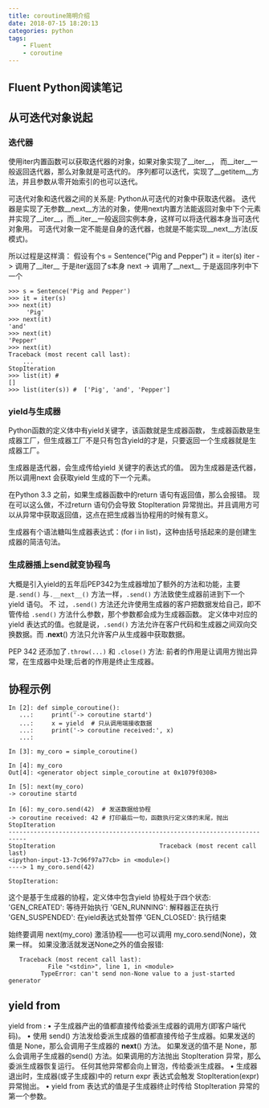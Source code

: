 ```yaml
---
title: coroutine简明介绍
date: 2018-07-15 18:20:13
categories: python
tags: 
    - Fluent
    - coroutine
---
```


Fluent Python阅读笔记
---

## 从可迭代对象说起
### 迭代器
使用iter内置函数可以获取迭代器的对象，如果对象实现了__iter__，
而__iter__一般返回迭代器，那么对象就是可迭代的。
序列都可以迭代，实现了__getitem__方法，并且参数从零开始索引的也可以迭代。

可迭代对象和迭代器之间的关系是: Python从可迭代的对象中获取迭代器。
迭代器是实现了无参数__next__方法的对象，使用next内置方法能返回对象中下个元素
并实现了__iter__，而__iter__一般返回实例本身，这样可以将迭代器本身当可迭代对象用。
可迭代对象一定不能是自身的迭代器，也就是不能实现__next__方法(反模式)。

所以过程是这样滴：
假设有个s = Sentence("Pig and Pepper")
it = iter(s)
iter -> 调用了__iter__ 于是iter返回了s本身
next -> 调用了__next__ 于是返回序列中下一个
```
>>> s = Sentence('Pig and Pepper')
>>> it = iter(s)
>>> next(it)
     'Pig'
>>> next(it)
'and'
>>> next(it)
'Pepper'
>>> next(it)
Traceback (most recent call last):
    ...
StopIteration
>>> list(it) #
[]
>>> list(iter(s)) #  ['Pig', 'and', 'Pepper']
```

### yield与生成器

Python函数的定义体中有yield关键字，该函数就是生成器函数， 生成器函数是生成器工厂，但生成器工厂不是只有包含yield的才是，只要返回一个生成器就是生成器工厂。

生成器是迭代器，会生成传给yield 关键字的表达式的值。
因为生成器是迭代器，所以调用next 会获取yield 生成的下一个元素。

在Python 3.3 之前，如果生成器函数中的return 语句有返回值，那么会报错。
现在可以这么做，不过return 语句仍会导致 StopIteration 异常抛出。并且调用方可以从异常中获取返回值，这点在把生成器当协程用的时候有意义。

生成器有个语法糖叫生成器表达式：(for i in list)，这种由括号括起来的是创建生成器的简洁句法。

### 生成器插上send就变协程鸟

大概是引入yield的五年后PEP342为生成器增加了额外的方法和功能，主要是`.send()` 与`.__next__()` 方法一样，`.send()` 方法致使生成器前进到下一个 yield 语句。
不 过，`.send()` 方法还允许使用生成器的客户把数据发给自己，即不管传给 `.send()` 方法什么参数，那个参数都会成为生成器函数。
定义体中对应的yield 表达式的值。也就是说，`.send()` 方法允许在客户代码和生成器之间双向交换数据。而 .__next__() 方法只允许客户从生成器中获取数据。

PEP 342 还添加了`.throw(...)` 和 `.close()` 方法:
前者的作用是让调用方抛出异常，在生成器中处理;后者的作用是终止生成器。

## 协程示例
```
In [2]: def simple_coroutine():
   ...:     print('-> coroutine startd')
   ...:     x = yield  # 只从调用端接收数据
   ...:     print('-> coroutine received:', x)
   ...:

In [3]: my_coro = simple_coroutine()

In [4]: my_coro
Out[4]: <generator object simple_coroutine at 0x1079f0308>

In [5]: next(my_coro)
-> coroutine startd

In [6]: my_coro.send(42)  # 发送数据给协程
-> coroutine received: 42 # 打印最后一句，函数执行定义体的末尾，抛出StopIteration
---------------------------------------------------------------------------
StopIteration                             Traceback (most recent call last)
<ipython-input-13-7c96f97a77cb> in <module>()
----> 1 my_coro.send(42)

StopIteration:

```
这个是基于生成器的协程，定义体中包含yield
协程处于四个状态:
    'GEN_CREATED': 等待开始执行
    'GEN_RUNNING': 解释器正在执行
    'GEN_SUSPENDED': 在yield表达式处暂停
    'GEN_CLOSED': 执行结束

始终要调用 next(my_coro) 激活协程——也可以调用 my_coro.send(None)，效果一样。
如果没激活就发送None之外的值会报错:
```
   Traceback (most recent call last):
           File "<stdin>", line 1, in <module>
         TypeError: can't send non-None value to a just-started generator
```

## yield from

yield from :
• 子生成器产出的值都直接传给委派生成器的调用方(即客户端代码)。
• 使用 send() 方法发给委派生成器的值都直接传给子生成器。如果发送的值是 None，那么会调用子生成器的 __next__() 方法。
如果发送的值不是 None，那么会调用子生成器的send() 方法。如果调用的方法抛出 StopIteration 异常，那么委派生成器恢复运行。
任何其他异常都会向上冒泡，传给委派生成器。
• 生成器退出时，生成器(或子生成器)中的 return expr 表达式会触发 StopIteration(expr)
异常抛出。
• yield from 表达式的值是子生成器终止时传给 StopIteration 异常的第一个参数。


